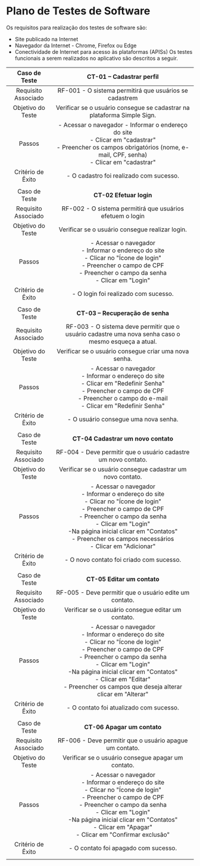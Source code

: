 # Plano de Testes de Software

Os requisitos para realização dos testes de software são:
* Site publicado na Internet
* Navegador da Internet - Chrome, Firefox ou Edge
* Conectividade de Internet para acesso às plataformas (APISs)
Os testes funcionais a serem realizados no aplicativo são descritos a seguir.

| Caso de Teste 	| **CT-01 – Cadastrar perfil** 	|
|:---:	|:---:	|
|	Requisito Associado 	| RF-001 - O sistema permitirá que usuários se cadastrem |
| Objetivo do Teste 	| Verificar se o usuário consegue se cadastrar na plataforma Simple Sign. |
| Passos 	| - Acessar o navegador - Informar o endereço do site <br> - Clicar em "cadastrar" <br> - Preencher os campos obrigatórios (nome, e-mail, CPF, senha) <br> - Clicar em "cadastrar" |
|Critério de Êxito | - O cadastro foi realizado com sucesso. |
|  	|  	|
| Caso de Teste 	| **CT-02  Efetuar login**	|
|Requisito Associado | RF-002	- O sistema permitirá que usuários efetuem o login |
| Objetivo do Teste 	| Verificar se o usuário consegue realizar login. |
| Passos 	| - Acessar o navegador <br> - Informar o endereço do site <br> - Clicar no "Ícone de login" <br> - Preencher o campo de CPF <br> - Preencher o campo da senha <br> - Clicar em "Login" |
|Critério de Êxito | - O login foi realizado com sucesso. |
|  	|  	|
| Caso de Teste | **CT-03 – Recuperação de senha** |
|Requisito Associado | RF-003 - O sistema deve permitir que o usuário cadastre uma nova senha caso o mesmo esqueça a atual.	|
|Objetivo do Teste | Verificar se o usuário consegue criar uma nova senha. |
|Passos | - Acessar o navegador <br> - Informar o endereço do site <br> - Clicar em "Redefinir Senha" <br> - Preencher o campo de CPF <br> -  Preencher o campo do e-mail <br> - Clicar em "Redefinir Senha" |
|Critério de Êxito | - O usuário consegue uma nova senha.  |
|  	|  	|
| Caso de Teste 	| **CT-04  Cadastrar um novo contato**	|
|Requisito Associado | RF-004	- Deve permitir que o usuário cadastre um novo contato. |
| Objetivo do Teste 	| Verificar se o usuário consegue cadastrar um novo contato. |
| Passos 	| - Acessar o navegador <br> - Informar o endereço do site <br> - Clicar no "Ícone de login" <br> - Preencher o campo de CPF <br> - Preencher o campo da senha <br> - Clicar em "Login" <br> -Na página inicial clicar em "Contatos" <br> - Preencher os campos necessários <br> - Clicar em "Adicionar" |
|Critério de Êxito | - O novo contato foi criado com sucesso. |
|  	|  	|
| Caso de Teste 	| **CT-05  Editar um contato**	|
|Requisito Associado | RF-005	- Deve permitir que o usuário edite um contato. |
| Objetivo do Teste 	| Verificar se o usuário consegue editar um contato. |
| Passos 	| - Acessar o navegador <br> - Informar o endereço do site <br> - Clicar no "Ícone de login" <br> - Preencher o campo de CPF <br> - Preencher o campo da senha <br> - Clicar em "Login" <br> -Na página inicial clicar em "Contatos" <br> - Clicar em "Editar" <br> - Preencher os campos que deseja alterar <br> clicar em "Alterar" |
|Critério de Êxito | - O contato foi atualizado com sucesso. |
|  	|  	|
| Caso de Teste 	| **CT-06  Apagar um contato**	|
|Requisito Associado | RF-006	- Deve permitir que o usuário apague um contato. |
| Objetivo do Teste 	| Verificar se o usuário consegue apagar um contato. |
| Passos 	| - Acessar o navegador <br> - Informar o endereço do site <br> - Clicar no "Ícone de login" <br> - Preencher o campo de CPF <br> - Preencher o campo da senha <br> - Clicar em "Login" <br> -Na página inicial clicar em "Contatos" <br> - Clicar em "Apagar" <br> - Clicar em "Confirmar exclusão"  |
|Critério de Êxito | - O contato foi apagado com sucesso. |
|  	|  	|

